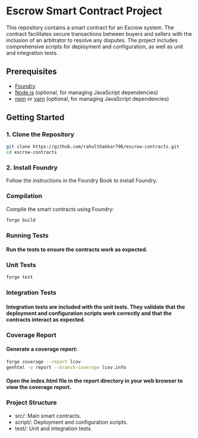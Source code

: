 # Escrow Smart Contract Project

This repository contains a smart contract for an Escrow system. The contract facilitates secure transactions between buyers and sellers with the inclusion of an arbitrator to resolve any disputes. The project includes comprehensive scripts for deployment and configuration, as well as unit and integration tests.

## Prerequisites

- [Foundry](https://book.getfoundry.sh/getting-started/installation.html)
- [Node.js](https://nodejs.org/en/download/) (optional, for managing JavaScript dependencies)
- [npm](https://www.npmjs.com/get-npm) or [yarn](https://classic.yarnpkg.com/en/docs/install/) (optional, for managing JavaScript dependencies)

## Getting Started

### 1. Clone the Repository

```bash
git clone https://github.com/rahulthakkar796/escrow-contracts.git
cd escrow-contracts
```

### 2. Install Foundry
Follow the instructions in the Foundry Book to install Foundry.

### Compilation
Compile the smart contracts using Foundry:

```bash
forge build
```

### Running Tests
#### Run the tests to ensure the contracts work as expected.

### Unit Tests

```bash
forge test
```

### Integration Tests
#### Integration tests are included with the unit tests. They validate that the deployment and configuration scripts work correctly and that the contracts interact as expected.

### Coverage Report
#### Generate a coverage report:

```bash
forge coverage --report lcov
genhtml -o report --branch-coverage lcov.info 
```

#### Open the index.html file in the report directory in your web browser to view the coverage report.

### Project Structure
* src/: Main smart contracts.
* script/: Deployment and configuration scripts.
* test/: Unit and integration tests.